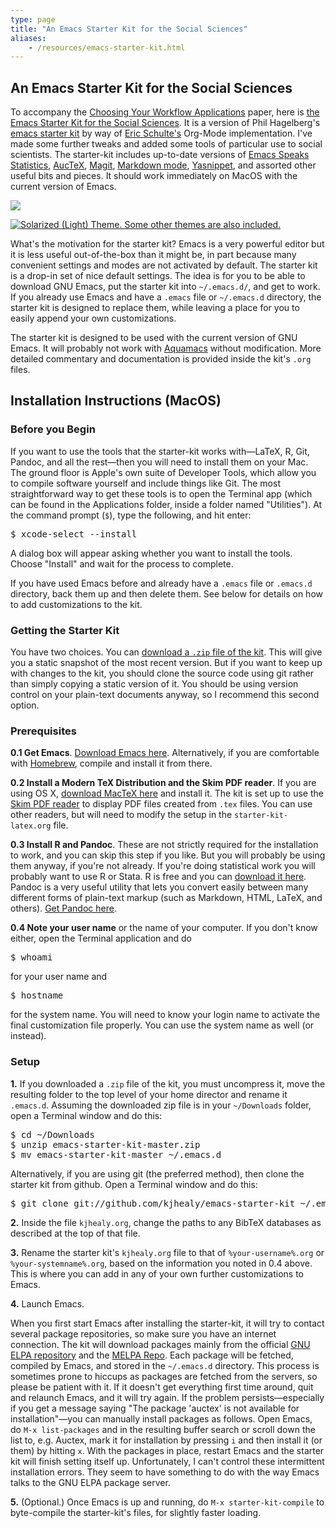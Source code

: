 ```yaml
---
type: page
title: "An Emacs Starter Kit for the Social Sciences"
aliases:
    - /resources/emacs-starter-kit.html
---
```




<h2>An Emacs Starter Kit for the Social Sciences</h2>
  
<p>
To accompany the <a href="http://www.kieranhealy.org/files/misc/workflow-apps.pdf">Choosing Your Workflow Applications</a> paper, here is <a href="https://github.com/kjhealy/emacs-starter-kit">the Emacs Starter Kit for the Social Sciences</a>. It is a version of Phil Hagelberg's <a href="http://github.com/technomancy/emacs-starter-kit/tree">emacs starter kit</a> by way of <a href="http://eschulte.github.com/emacs-starter-kit/" title="Emacs Starter Kit">Eric Schulte's</a> Org-Mode implementation. I've made some further tweaks and added some tools of particular use to social scientists. The starter-kit includes up-to-date versions of <a href="http://ess.r-project.org/">Emacs Speaks Statistics</a>, <a href="http://www.gnu.org/software/auctex/" title="AUCTeX - Sophisticated document creation">AucTeX</a>, <a href="http://philjackson.github.com/magit/" title="It's Magit!">Magit</a>, <a href="http://jblevins.org/projects/markdown-mode/" title="Emacs markdown-mode">Markdown mode</a>, <a href="http://code.google.com/p/yasnippet/" title="yasnippet - Project Hosting on Google Code">Yasnippet</a>, and assorted other useful bits and pieces. It should work immediately on MacOS with the current version of Emacs.
</p>
<p>

<a href="http://kieranhealy.org/files/misc/emacs-starter-kit.jpg"><img src="https://kieranhealy.org/files/misc/emacs-starter-kit.jpg" caption="The Obligatory Screenshot, showing the Solarized (Dark) Theme"></a>

</p>

<p>

<a href="http://kieranhealy.org/files/misc/emacs-starter-kit-light.png"><img src="https://kieranhealy.org/files/misc/emacs-starter-kit-light.png" alt="Solarized (Light) Theme. Some other themes are also included."></a>

</p>
<p>
What's the motivation for the starter kit? Emacs is a very powerful editor but it is less useful out-of-the-box than it might be, in part because many convenient settings and modes are not activated by default. The starter kit is a drop-in set of nice default settings. The idea is for you to be able to download GNU Emacs, put the starter kit into <code>~/.emacs.d/</code>, and get to work. If you already use Emacs and have a <code>.emacs</code> file or <code>~/.emacs.d</code> directory, the starter kit is designed to replace them, while leaving a place for you to easily append your own customizations.
</p>
<p>
The starter kit is designed to be used with the current version of GNU Emacs. It will probably not work with <a href="http://aquamacs.org/" title="Aquamacs: Emacs for MacOS">Aquamacs</a> without modification. More detailed commentary and documentation is provided inside the kit's <code>.org</code> files. 
</p>
<h2>
Installation Instructions (MacOS)
</h2>

<h3>Before you Begin</h3>
<p>If you want to use the tools that the starter-kit works with—LaTeX, R, Git, Pandoc, and all the rest—then you will need to install them on your Mac. The ground floor is Apple's own suite of Developer Tools, which allow you to compile software yourself and include things like Git. The most straightforward way to get these tools is to open the Terminal app (which can be found in the Applications folder, inside a folder named "Utilities"). At the command prompt (<code>$</code>), type the following, and hit enter:

<pre>$ xcode-select --install</pre>

A dialog box will appear asking whether you want to install the tools. Choose "Install" and wait for the process to complete. 
</p>

<p>If you have used Emacs before and already have a <code>.emacs</code> file or <code>.emacs.d</code> directory, back them up and then delete them. See below for details on how to add customizations to the kit.</p>

<h3>Getting the Starter Kit</h3>
<p>You have two choices. You can <a href="https://github.com/kjhealy/emacs-starter-kit/archive/master.zip">download a <code>.zip</code> file of the kit</a>. This will give you a static snapshot of the most recent version. But if you want to keep up with changes to the kit, you should clone the source code using git rather than simply copying a static version of it. You should be using version control on your plain-text documents anyway, so I recommend this second option.</p> 

<h3>
Prerequisites
</h3>

<p>
<strong>0.1 Get Emacs</strong>. <a href="http://emacsformacosx.com/" title="GNU Emacs For MacOS">Download Emacs here</a>. Alternatively, if you are comfortable with <a href="https://brew.sh">Homebrew</a>, compile and install it from there. 
</p>
<p>
<strong>0.2 Install a Modern TeX Distribution and the Skim PDF reader</strong>. If you are using OS X, <a href="http://www.tug.org/mactex/" title="MacTeX - TeX Users Group">download MacTeX here</a> and install it. The kit is set up to use the <a href="http://skim-app.sourceforge.net">Skim PDF reader</a> to display PDF files created from <code>.tex</code> files. You can use other readers, but will need to modify the setup in the <code>starter-kit-latex.org</code> file.
</p>
<p>
<strong>0.3 Install R and Pandoc</strong>. These are not strictly required for the installation to work, and you can skip this step if you like. But you will probably be using them anyway, if you're not already. If you're doing statistical work you will probably want to use R or Stata. R is free and you can <a href="http://www.r-project.org">download it here</a>. Pandoc is a very useful utility that lets you convert easily between many different forms of plain-text markup (such as Markdown, HTML, LaTeX, and others). <a href="http://pandoc.org/">Get Pandoc here</a>.
</p>
<p>
<strong>0.4 Note your user name</strong> or the name of your computer. If you don't know either, open the Terminal application and do
</p>
<pre>
$ whoami
</pre>
<p>
for your user name and
</p>
<pre>
$ hostname
</pre>
<p>
for the system name. You will need to know your login name to activate the final customization file properly. You can use the system name as well (or instead).
</p>
<h3>
Setup
</h3>
<p>
<strong>1.</strong> If you downloaded a <code>.zip</code> file of the kit, you must uncompress it, move the resulting folder to the top level of your home director and rename it <code>.emacs.d</code>. Assuming the downloaded zip file is in your <code>~/Downloads</code> folder, open a Terminal window and do this:</p>

<pre>
$ cd ~/Downloads
$ unzip emacs-starter-kit-master.zip
$ mv emacs-starter-kit-master ~/.emacs.d
</pre>

Alternatively, if you are using git (the preferred method), then clone the starter kit from github. Open a Terminal window and do this:
</p>
<pre>
$ git clone git://github.com/kjhealy/emacs-starter-kit ~/.emacs.d
</pre>
<p>
<strong>2.</strong> Inside the file <code>kjhealy.org</code>, change the paths to any BibTeX databases as described at the top of that file.
</p>
<p>
<strong>3.</strong> Rename the starter kit's <code>kjhealy.org</code> file to that of <code>%your-username%.org</code> or <code>%your-systemname%.org</code>, based on the information you noted in 0.4 above. This is where you can add in any of your own further customizations to Emacs.
</p>
<p>
<strong>4.</strong> Launch Emacs.
</p>
<p>
When you first start Emacs after installing the starter-kit, it will try to contact several package repositories, so make sure you have an internet connection. The kit will download packages mainly from the official <a href="http://http://elpa.gnu.org" title="Welcome to ELPA">GNU ELPA repository</a> and the <a href="http://melpa.milkbox.net" title="MELPA">MELPA Repo</a>. Each package will be fetched, compiled by Emacs, and stored in the <code>~/.emacs.d</code> directory. This process is sometimes prone to hiccups as packages are fetched from the servers, so please be patient with it. If it doesn't get everything first time around, quit and relaunch Emacs, and it will try again. If the problem persists—especially if you get a message saying "The package 'auctex' is not available for installation"—you can manually install packages as follows. Open Emacs, do <code>M-x list-packages</code> and in the resulting buffer search or scroll down the list to, e.g. Auctex, mark it for installation by pressing <code>i</code> and then install it (or them) by hitting <code>x</code>. With the packages in place, restart Emacs and the starter kit will finish setting itself up. Unfortunately, I can't control these intermittent installation errors. They seem to have something to do with the way Emacs talks to the GNU ELPA package server.



</p>
<p>
<strong>5.</strong> (Optional.) Once Emacs is up and running, do <code>M-x starter-kit-compile</code> to byte-compile the starter-kit's files, for slightly faster loading.
</p>


